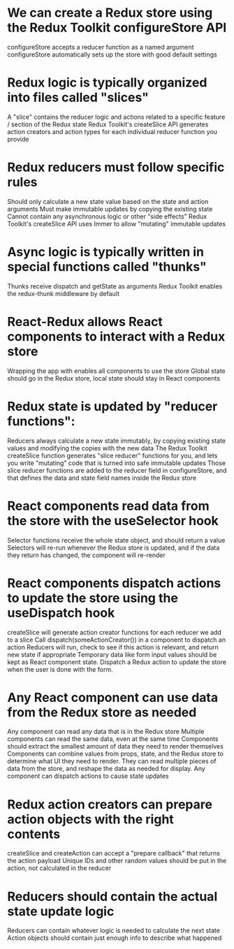 # We can create a Redux store using the Redux Toolkit configureStore API
configureStore accepts a reducer function as a named argument
configureStore automatically sets up the store with good default settings
# Redux logic is typically organized into files called "slices"
A "slice" contains the reducer logic and actions related to a specific feature / section of the Redux state
Redux Toolkit's createSlice API generates action creators and action types for each individual reducer function you provide
# Redux reducers must follow specific rules
Should only calculate a new state value based on the state and action arguments
Must make immutable updates by copying the existing state
Cannot contain any asynchronous logic or other "side effects"
Redux Toolkit's createSlice API uses Immer to allow "mutating" immutable updates
# Async logic is typically written in special functions called "thunks"
Thunks receive dispatch and getState as arguments
Redux Toolkit enables the redux-thunk middleware by default
# React-Redux allows React components to interact with a Redux store
Wrapping the app with <Provider store={store}> enables all components to use the store
Global state should go in the Redux store, local state should stay in React components


# Redux state is updated by "reducer functions":
Reducers always calculate a new state immutably, by copying existing state values and modifying the copies with the new data
The Redux Toolkit createSlice function generates "slice reducer" functions for you, and lets you write "mutating" code that is turned into safe immutable updates
Those slice reducer functions are added to the reducer field in configureStore, and that defines the data and state field names inside the Redux store
# React components read data from the store with the useSelector hook
Selector functions receive the whole state object, and should return a value
Selectors will re-run whenever the Redux store is updated, and if the data they return has changed, the component will re-render
# React components dispatch actions to update the store using the useDispatch hook
createSlice will generate action creator functions for each reducer we add to a slice
Call dispatch(someActionCreator()) in a component to dispatch an action
Reducers will run, check to see if this action is relevant, and return new state if appropriate
Temporary data like form input values should be kept as React component state. Dispatch a Redux action to update the store when the user is done with the form.


# Any React component can use data from the Redux store as needed
Any component can read any data that is in the Redux store
Multiple components can read the same data, even at the same time
Components should extract the smallest amount of data they need to render themselves
Components can combine values from props, state, and the Redux store to determine what UI they need to render. They can read multiple pieces of data from the store, and reshape the data as needed for display.
Any component can dispatch actions to cause state updates
# Redux action creators can prepare action objects with the right contents
createSlice and createAction can accept a "prepare callback" that returns the action payload
Unique IDs and other random values should be put in the action, not calculated in the reducer
# Reducers should contain the actual state update logic
Reducers can contain whatever logic is needed to calculate the next state
Action objects should contain just enough info to describe what happened
